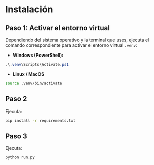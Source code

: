 # Instalación

## Paso 1: Activar el entorno virtual

Dependiendo del sistema operativo y la terminal que uses, ejecuta el comando correspondiente para activar el entorno virtual `.venv`:

- **Windows (PowerShell):**
```powershell
.\.venv\Scripts\Activate.ps1
```

- **Linux / MacOS**
```bash
source .venv/bin/activate
```

## Paso 2

Ejecuta:

```bash
pip install -r requirements.txt
```

## Paso 3

Ejecuta:

```bash
python run.py
```
